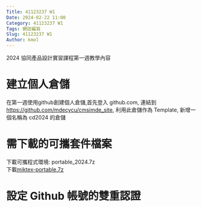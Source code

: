 ```yaml
---
Title: 41123237 W1
Date: 2024-02-22 11:00
Category: 41123237 W1
Tags: 網誌編寫
Slug: 41123237 W1
Author: kmol
---
```


2024 協同產品設計實習課程第一週教學內容

<!-- PELICAN_END_SUMMARY -->

# 建立個人倉儲

在第一週使用github創建個人倉儲,首先登入 github.com, 連結到 https://github.com/mdecycu/cmsimde_site, 利用此倉儲作為 Template, 新增一個名稱為 cd2024 的倉儲

# 需下載的可攜套件檔案

下載可攜程式環境: portable_2024.7z <br>
下載[miktex-portable.7z](https://nfuedu-my.sharepoint.com/:u:/g/personal/41123237_nfu_edu_tw/EUu58uL4k9ZLugUW6v652eIBWom7fZRMAz4p13s3PnWETQ?e=b83kJM) <br>

# 設定 Github 帳號的雙重認證
